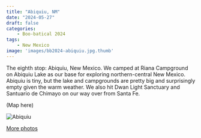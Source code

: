```yaml
---
title: "Abiquiu, NM"
date: "2024-05-27"
draft: false
categories: 
    - Boo-batical 2024
tags:
    - New Mexico
image: 'images/bb2024-abiquiu.jpg.thumb'
---
```


The eighth stop: Abiquiu, New Mexico. We camped at Riana Campground on Abiquiu Lake as our base for exploring northern-central New Mexico. Abiquiu is tiny, but the lake and campgrounds are pretty big and surprisingly empty given the warm weather. We also hit Dwan Light Sanctuary and Santuario de Chimayo on our way over from Santa Fe.

(Map here)

![Abiquiu](/images/bb2024-abiquiu.jpg)

[More photos](https://photos.app.goo.gl/5Yep4KeZprQzmubg6)
